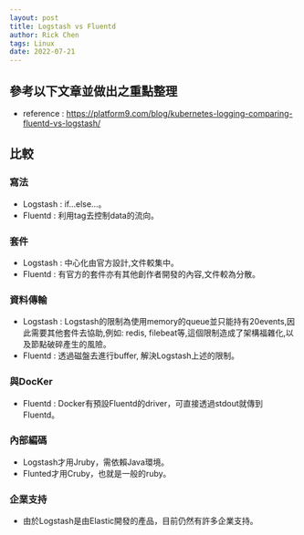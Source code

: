 ```yaml
---
layout: post
title: Logstash vs Fluentd
author: Rick Chen
tags: Linux
date: 2022-07-21
---
```


## 參考以下文章並做出之重點整理
* reference : https://platform9.com/blog/kubernetes-logging-comparing-fluentd-vs-logstash/

## 比較
### 寫法
* Logstash : if...else...。
* Fluentd : 利用tag去控制data的流向。
### 套件
* Logstash : 中心化由官方設計,文件較集中。
* Fluentd : 有官方的套件亦有其他創作者開發的內容,文件較為分散。
### 資料傳輸
* Logstash : Logstash的限制為使用memory的queue並只能持有20events,因此需要其他套件去協助,例如: redis, filebeat等,這個限制造成了架構福雜化,以及節點破碎產生的風險。
* Fluentd : 透過磁盤去進行buffer, 解決Logstash上述的限制。
### 與DocKer
* Fluentd : Docker有預設Fluentd的driver，可直接透過stdout就傳到Fluentd。
### 內部編碼
* Logstash才用Jruby，需依賴Java環境。
* Flunted才用Cruby，也就是一般的ruby。
### 企業支持
* 由於Logstash是由Elastic開發的產品，目前仍然有許多企業支持。
